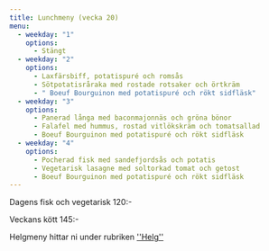 ```yaml
---
title: Lunchmeny (vecka 20)
menu:
  - weekday: "1"
    options:
      - Stängt
  - weekday: "2"
    options:
      - Laxfärsbiff, potatispuré och romsås
      - Sötpotatisråraka med rostade rotsaker och örtkräm
      - " Boeuf Bourguinon med potatispuré och rökt sidfläsk"
  - weekday: "3"
    options:
      - Panerad långa med baconmajonnäs och gröna bönor
      - Falafel med hummus, rostad vitlökskräm och tomatsallad
      - Boeuf Bourguinon med potatispuré och rökt sidfläsk
  - weekday: "4"
    options:
      - Pocherad fisk med sandefjordsås och potatis
      - Vegetarisk lasagne med soltorkad tomat och getost
      - Boeuf Bourguinon med potatispuré och rökt sidfläsk
---
```

Dagens fisk och vegetarisk 120:-

Veckans kött 145:-



Helgmeny hittar ni under rubriken [''Helg''](https://www.restaurangstoraholm.se/helg?i=2)